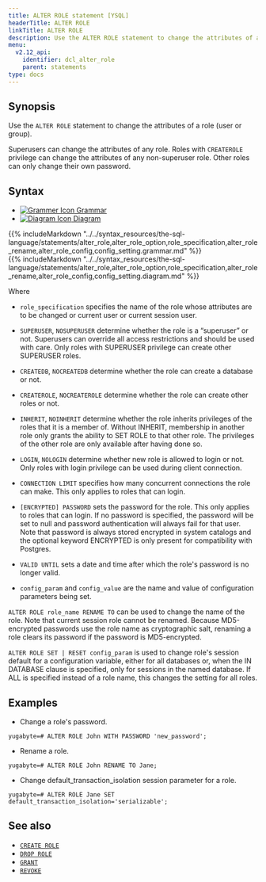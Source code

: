 ```yaml
---
title: ALTER ROLE statement [YSQL]
headerTitle: ALTER ROLE
linkTitle: ALTER ROLE
description: Use the ALTER ROLE statement to change the attributes of a role (user or group).
menu:
  v2.12_api:
    identifier: dcl_alter_role
    parent: statements
type: docs
---
```


## Synopsis

Use the `ALTER ROLE` statement to change the attributes of a role (user or group).

Superusers can change the attributes of any role. Roles with `CREATEROLE` privilege can change the attributes of any non-superuser role.
Other roles can only change their own password.

## Syntax

<ul class="nav nav-tabs nav-tabs-yb">
  <li >
    <a href="#grammar" class="nav-link active" id="grammar-tab" data-toggle="tab" role="tab" aria-controls="grammar" aria-selected="true">
      <img src="/icons/file-lines.svg" alt="Grammer Icon">
      Grammar
    </a>
  </li>
  <li>
    <a href="#diagram" class="nav-link" id="diagram-tab" data-toggle="tab" role="tab" aria-controls="diagram" aria-selected="false">
      <img src="/icons/diagram.svg" alt="Diagram Icon">
      Diagram
    </a>
  </li>
</ul>

<div class="tab-content">
  <div id="grammar" class="tab-pane fade show active" role="tabpanel" aria-labelledby="grammar-tab">
  {{% includeMarkdown "../../syntax_resources/the-sql-language/statements/alter_role,alter_role_option,role_specification,alter_role_rename,alter_role_config,config_setting.grammar.md" %}}
  </div>
  <div id="diagram" class="tab-pane fade" role="tabpanel" aria-labelledby="diagram-tab">
  {{% includeMarkdown "../../syntax_resources/the-sql-language/statements/alter_role,alter_role_option,role_specification,alter_role_rename,alter_role_config,config_setting.diagram.md" %}}
  </div>
</div>

Where

- `role_specification` specifies the name of the role whose attributes are to be changed or current user or current session user.

- `SUPERUSER`, `NOSUPERUSER` determine whether the role is a “superuser” or not. Superusers can override all access restrictions and should be used with care.
Only roles with SUPERUSER privilege can create other SUPERUSER roles.
- `CREATEDB`, `NOCREATEDB` determine whether the role can create a database or not.
- `CREATEROLE`, `NOCREATEROLE` determine whether the role can create other roles or not.
- `INHERIT`, `NOINHERIT` determine whether the role inherits privileges of the roles that it is a member of.
Without INHERIT, membership in another role only grants the ability to SET ROLE to that other role. The privileges of the other role are only available after having done so.
- `LOGIN`, `NOLOGIN` determine whether new role is allowed to login or not. Only roles with login privilege can be used during client connection.
- `CONNECTION LIMIT` specifies how many concurrent connections the role can make. This only applies to roles that can login.
- `[ENCRYPTED] PASSWORD` sets the password for the role. This only applies to roles that can login.
If no password is specified, the password will be set to null and password authentication will always fail for that user.
Note that password is always stored encrypted in system catalogs and the optional keyword ENCRYPTED is only present for compatibility with Postgres.
- `VALID UNTIL` sets a date and time after which the role's password is no longer valid.

- `config_param` and `config_value` are the name and value of configuration parameters being set.

`ALTER ROLE role_name RENAME TO` can be used to change the name of the role. Note that current session role cannot be renamed.
Because MD5-encrypted passwords use the role name as cryptographic salt, renaming a role clears its password if the password is MD5-encrypted.

`ALTER ROLE SET | RESET config_param` is used to change role's session default for a configuration variable, either for all databases or, when the IN DATABASE clause is specified, only for sessions in the named database. If ALL is specified instead of a role name, this changes the setting for all roles.

## Examples

- Change a role's password.

```plpgsql
yugabyte=# ALTER ROLE John WITH PASSWORD 'new_password';
```

- Rename a role.

```plpgsql
yugabyte=# ALTER ROLE John RENAME TO Jane;
```

- Change default_transaction_isolation session parameter for a role.

```plpgsql
yugabyte=# ALTER ROLE Jane SET default_transaction_isolation='serializable';
```

## See also

- [`CREATE ROLE`](../dcl_create_role)
- [`DROP ROLE`](../dcl_drop_role)
- [`GRANT`](../dcl_grant)
- [`REVOKE`](../dcl_revoke)

